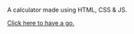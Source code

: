 A calculator made using HTML, CSS & JS.

[Click here to have a go.](https://nufc-hub.github.io/calculator/)
